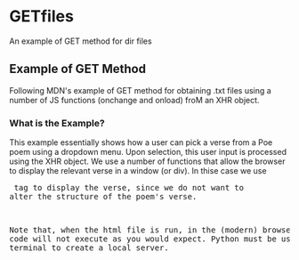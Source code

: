 # GETfiles
An example of GET method for dir files

## Example of GET Method
Following MDN's example of GET method for obtaining .txt files using a number of JS functions (onchange and onload) froM an XHR object.

### What is the Example?
This example essentially shows how a user can pick a verse from a Poe poem using a dropdown menu. Upon selection, this user input is processed using the XHR object.
We use a number of functions that allow the browser to display the relevant verse in a window (or div). In thise case we use <pre> tag to display the verse, since
we do not want to alter the structure of the poem's verse.

Note that, when the html file is run, in the (modern) browsers, the code will not execute as you would expect. Python must be used in the terminal to create a local
server.

